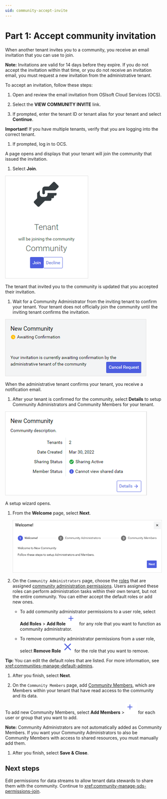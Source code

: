 ```yaml
---
uid: community-accept-invite
---
```


# Part 1: Accept community invitation

When another tenant invites you to a community, you receive an email invitation that you can use to join. 

**Note:** Invitations are valid for 14 days before they expire. If you do not accept the invitation within that time, or you do not receive an invitation email, you must request a new invitation from the administrative tenant.

To accept an invitation, follow these steps:

1. Open and review the email invitation from OSIsoft Cloud Services (OCS).

1. Select the **VIEW COMMUNITY INVITE** link.

1. If prompted, enter the tenant ID or tenant alias for your tenant and select **Continue**.

  **Important!** If you have multiple tenants, verify that you are logging into the correct tenant.

1. If prompted, log in to OCS.

  A page opens and displays that your tenant will join the community that issued the invitation.

1. Select **Join**.

  ![join](images/join-community.png)

  The tenant that invited you to the community is updated that you accepted their invitation.

1. Wait for a Community Administrator from the inviting tenant to confirm your tenant. Your tenant does not officially join the community until the inviting tenant confirms the invitation.

  ![await confirmation](images/await-confirmation.png)

  When the administrative tenant confirms your tenant, you receive a notification email.
 
1. After your tenant is confirmed for the community, select **Details** to setup Community Administrators and Community Members for your tenant.

  ![community details](images/community-details.png)

  A setup wizard opens.

1. From the **Welcome** page, select **Next**.

   ![Setup Wizard: Welcome](images/setup-wizard.png)

1. On the `Community Administrators` page, choose the [roles](xref:ccRoles) that are assigned [community administration permissions](xref:community-community-roles#community-administrators). Users assigned these roles can perform administration tasks within their own tenant, but not the entire community. You can either accept the default roles or add new ones. 
   
   - To add community administrator permissions to a user role, select **Add Roles** > **Add Role** ![Add Role](../_icons/plus-thick-alt.svg) for any role that you want to function as community administrator.

   - To remove community administrator permissions from a user role, select **Remove Role** ![Remove Role](../_icons/remove-object.svg) for the role that you want to remove.

  **Tip:** You can edit the default roles that are listed. For more information, see <xref:communities-manage-default-admins>.

1. After you finish, select **Next**.

1. On the `Community Members` page, add [Community Members](xref:community-community-roles#community-member), which are Members within your tenant that have read access to the community and its data.
      
  To add new Community Members, select **Add Members** > ![Add](../_icons/plus-thick-alt.svg) for each user or group that you want to add.

  **Note:** Community Administrators are not automatically added as Community Members. If you want your Community Administrators to also be Community Members with access to shared resources, you must manually add them.

1. After you finish, select **Save & Close**.

## Next steps

Edit permissions for data streams to allow tenant data stewards to share them with the community. Continue to <xref:community-manage-sds-permissions-join>.
